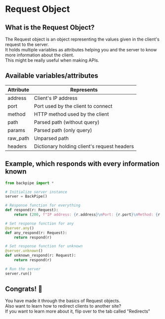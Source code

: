 # Request Object

## What is the Request Object?

The Request object is an object representing the values given in the client's request to the server. \
It holds multiple variables as attributes helping you and the server to know more information about the client. \
This might be really useful when making APIs.

## Available variables/attributes

| Attribute | Represents                                  |
| --------- | ------------------------------------------- |
| address   | Client's IP address                         |
| port      | Port used by the client to connect          |
| method    | HTTP method used by the client              |
| path      | Parsed path (without query)                 |
| params    | Parsed path (only query)                    |
| raw_path  | Unparsed path                               |
| headers   | Dictionary holding client's request headers |

## Example, which responds with every information known

```py
from backpipe import *

# Initialize server instance
server = BackPipe()

# Response function for everything
def respond(r: Request):
    return (200, f"IP address: {r.address}\nPort: {r.port}\nMethod: {r.method}\nPath: {r.path}\nQuery: {r.params}\nUnparsed path: {r.raw_path}\nHeaders (Dictionary): {r.headers}")

# Set response function for any
@server.any()
def any_respond(r: Request):
    return respond(r)

# Set response function for unknown
@server.unknown()
def unknown_respond(r: Request):
    return respond(r)

# Run the server
server.run()
```

## Congrats! 🎉

You have made it through the basics of Request objects. \
Also want to learn how to redirect clients to another site? \
If you want to learn more about it, flip over to the tab called "Redirects"